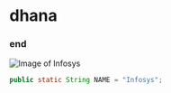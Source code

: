 # dhana
### end

![Image of Infosys]([https://octodex.github.com/images/yaktocat.png](https://www.infosys.com/content/dam/infosys-web/en/global-resource/media-resources/infosys-logo-png.png))

``` java
public static String NAME = "Infosys";
```

